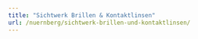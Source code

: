 ```yaml
---
title: "Sichtwerk Brillen & Kontaktlinsen"
url: /nuernberg/sichtwerk-brillen-und-kontaktlinsen/
---
```

